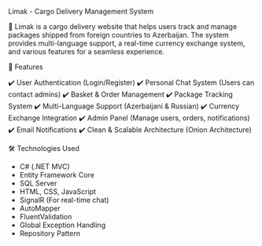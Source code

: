 Limak - Cargo Delivery Management System

🚀 Limak is a cargo delivery website that helps users track and manage packages shipped from foreign countries to Azerbaijan.
The system provides multi-language support, a real-time currency exchange system, and various features for a seamless experience.

🔹 Features

✔️ User Authentication (Login/Register)
✔️ Personal Chat System (Users can contact admins)
✔️ Basket & Order Management
✔️ Package Tracking System
✔️ Multi-Language Support (Azerbaijani & Russian)
✔️ Currency Exchange Integration
✔️ Admin Panel (Manage users, orders, notifications)
✔️ Email Notifications
✔️ Clean & Scalable Architecture (Onion Architecture)

🛠️ Technologies Used
- C# (.NET MVC)
- Entity Framework Core
- SQL Server
- HTML, CSS, JavaScript
- SignalR (For real-time chat)
- AutoMapper
- FluentValidation
- Global Exception Handling
- Repository Pattern
